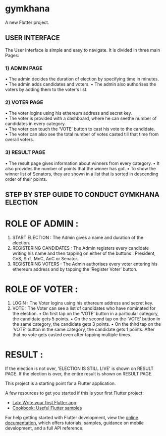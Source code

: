 # gymkhana

A new Flutter project.



## USER INTERFACE
The User Interface is simple  and easy to navigate.
It is divided in three main Pages:

### 1) ADMIN PAGE
• The admin decides the duration of election by specifying time in minutes.
• The admin adds candidates and voters.
• The admin also authorises the voters by adding them to the voter's list.


### 2) VOTER PAGE
• The voter logins using his ethereum address and secret key. <br>
• The voter is provided with a dashboard, where he can seethe number of candidates in every category.<br>
• The voter can touch the ‘VOTE’ button to cast his vote to the candidate.<br>
• The voter can also see the total number of votes casted till that time from overall voters.<br>


### 3) RESULT PAGE
• The result page gives information about winners from every category. 
• It also provides the number of points that the winner has got. 
• To show the winner list of Senators, they are shown in a list that is sorted in descending order of their points.



## STEP BY STEP GUIDE TO CONDUCT GYMKHANA ELECTION

# ROLE OF ADMIN :
1) START ELECTION : The Admin gives a name and duration of the election.
3) REGISTERING CANDIDATES : The Admin registers every candidate writing his name and then tapping on either of the buttons :
   President, GnS, SnT, MnC, AnC or Senator.
2) REGISTERING VOTERS : The Admin authorises every voter entering his ethereum address and by tapping the ‘Register Voter’ button.

# ROLE OF VOTER :
1) LOGIN : The Voter logins using his ethereum address and secret key.
2) VOTE : The Voter can see a list of candidates who have nominated for the election.
          • On first tap on the ‘VOTE’ button in  a particular category, the candidate gets 5 points.
          • On the second tap on the ‘VOTE’ button in the same category, the candidate gets 3 points.
          • On the third tap on the ‘VOTE’ button in the same category, the candidate gets 1 points.
            After that no vote gets casted even after tapping multiple times.


# RESULT :
If the election is not over, 'ELECTION IS STILL LIVE' is shown on RESULT PAGE.
If the election is over, the entire result is shown on RESULT PAGE.














This project is a starting point for a Flutter application.

A few resources to get you started if this is your first Flutter project:

- [Lab: Write your first Flutter app](https://docs.flutter.dev/get-started/codelab)
- [Cookbook: Useful Flutter samples](https://docs.flutter.dev/cookbook)

For help getting started with Flutter development, view the
[online documentation](https://docs.flutter.dev/), which offers tutorials,
samples, guidance on mobile development, and a full API reference.
